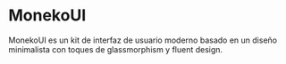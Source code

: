 # MonekoUI
MonekoUI es un kit de interfaz de usuario moderno basado en un diseño minimalista con toques de glassmorphism y fluent design.

